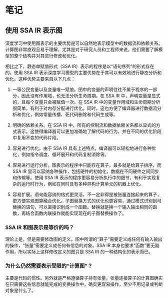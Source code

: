 ﻿# 笔记

## 使用 SSA IR 表示图

深度学习中使用图表示的主要优势是可以自然地表示模型中的数据流和依赖关系。计算图非常直观且易于理解，尤其是对于研究人员和工程师来说，他们需要了解模型的整个结构并对其进行修改和优化。

相比之下，静态单赋值形式（SSA IR）表示的程序是以“语句序列”的形式存在的。使用 SSA IR 表示深度学习模型的主要优势在于其可以有效地进行静态分析和优化。这种优势主要来自以下几点：

1. 一等公民变量以及变量唯一赋值。图中的变量的声明往往不属于程序的一部分，因此没有作用域，也无法分析生命周期。在 SSA IR 中，声明变量是显式的，且每个变量只会被赋值一次。在 SSA IR 中的变量作用域和生命周期分析很简单，有利于对内存分配进行优化。同时，这也方便了编译器进行数据流分析和优化，例如常量传播、死代码删除和代码生成等。

2. 明确的依赖关系。在 SSA IR 中，所有的控制流和数据依赖关系都以显式的方式表示。这使得编译器可以更加准确地了解代码的行为，并在不同的优化阶段中复用不变的代码片段。

3. 容易进行优化。由于 SSA IR 具有上述特点，编译器可以轻松地进行各种优化，例如指令调度、循环展开和代码复制消除等。

4. 容易进行运行分析。图表示的程序中只能存在算子，最多就是给算子排序，而 SSA IR 里可以容纳各种操作，包括硬件的初始化，数据在不同硬件之间同步和传输等。使用 SSA IR 表示的程序更容易分析执行中的细节，有利于实现复杂的运行时行为，例如在同时具有多种异构计算单元的机器上优化。

5. 容易扩展。语句能容纳的格式更灵活，不一定非得是被张量连接起来的算子，更方便实现图算融合优化。子图替换方式的优化也更容易，通过模式识别到可替换的语句，可以直接识别成一个函数。替换就是换一个输入输出相同的函数，再结合函数内联操作就能实现现在的子图替换操作了。

### SSA IR 和图表示是等价的吗？

理论上是，但是需要修改图的定义。图中所谓的“算子”需要定义成任何有输入输出的操作，“张量”需要定义成任何有信息的对象。SSA IR 本身也要求“函数”要无副作用，所以实际上这样修改定义的图只是 SSA IR 的一种结构化的表示而已。

### 为什么仍然需要表示受限的“计算图”？

主要是代码的惯性。另外就是严格遵循算子持有张量，张量连接算子的计算图确实在只需要这些信息就能完成的变换操作中，确实更容易操作，至少不用记录或判断对象是什么了。
